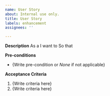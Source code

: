 ```yaml
---
name: User Story
about: Internal use only.
title: User Story
labels: enhancement
assignees: ''

---
```


**Description**
As a
I want to
So that

**Pre-conditions**
- {Write pre-condition or _None_ if not applicable}


**Acceptance Criteria**
1. {Write criteria here}
2. {Write criteria here}
